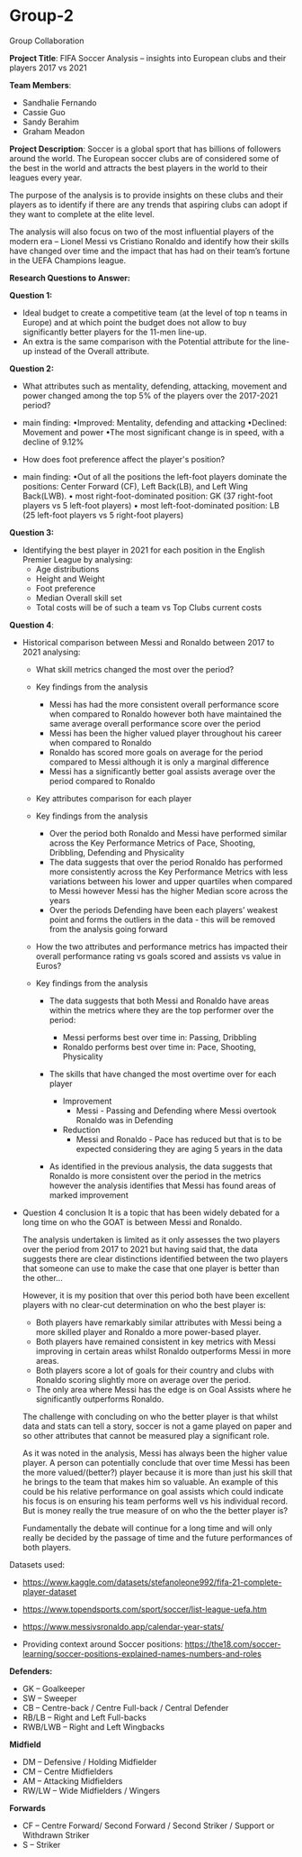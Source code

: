 # Group-2
Group Collaboration

**Project Title**: FIFA Soccer Analysis – insights into European clubs and their players 2017 vs 2021 

**Team Members**: 
 * Sandhalie Fernando
 * Cassie Guo
 * Sandy Berahim
 * Graham Meadon 

 
**Project Description**: 
Soccer is a global sport that has billions of followers around the world. The European soccer clubs are of considered some of the best in the world and attracts the best players in the world to their leagues every year. 

The purpose of the analysis is to provide insights on these clubs and their players as to identify if there are any trends that aspiring clubs can adopt if they want to complete at the elite level. 

The analysis will also focus on two of the most influential players of the modern era – Lionel Messi vs Cristiano Ronaldo and identify how their skills have changed over time and the impact that has had on their team’s fortune in the UEFA Champions league. 

**Research Questions to Answer:**

**Question 1:** 
 * Ideal budget to create a competitive team (at the level of top n teams in Europe) and at which point the budget does not allow to buy significantly better players for the 11-men line-up. 
 * An extra is the same comparison with the Potential attribute for the line-up instead of the Overall attribute. 

**Question 2:** 

* What attributes such as mentality, defending, attacking, movement and power changed among the top 5% of the players over the 2017-2021 period?
* main finding: 
•Improved: Mentality, defending and attacking
•Declined: Movement and power
•The most significant change is in speed, with a decline of 9.12%

* How does foot preference affect the player's position?
* main finding: 
•Out of all the positions the left-foot players dominate the positions: Center Forward (CF), Left Back(LB), and Left Wing Back(LWB).
• most right-foot-dominated position: GK
(37 right-foot players vs 5 left-foot players)
• most left-foot-dominated position: LB
(25 left-foot players vs 5 right-foot players)

**Question 3:**
 * Identifying the best player in 2021 for each position in the English Premier League by analysing: 
    * Age distributions 
    * Height and Weight
    * Foot preference 
    * Median Overall skill set
    * Total costs will be of such a team vs Top Clubs current costs 

**Question 4**:
 * Historical comparison between Messi and Ronaldo between 2017 to 2021 analysing:
   * What skill metrics changed the most over the period?
    * Key findings from the analysis
      * Messi has had the more consistent overall performance score when compared to Ronaldo however both have maintained the same average overall performance score           over the period
      * Messi has been the higher valued player throughout his career when compared to Ronaldo
      * Ronaldo has scored more goals on average for the period compared to Messi although it is only a marginal difference 
      * Messi has a significantly better goal assists average over the period compared to Ronaldo
   
   * Key attributes comparison for each player
    * Key findings from the analysis
      * Over the period both Ronaldo and Messi have performed similar across the Key Performance Metrics of Pace, Shooting, Dribbling, Defending and Physicality
      * The data suggests that over the period Ronaldo has performed more consistently across the Key Performance Metrics with less variations between his lower and           upper quartiles when compared to Messi however Messi has the higher Median score across the years
      * Over the periods Defending have been each players’ weakest point and forms the outliers in the data - this will be removed from the analysis going forward
   
   * How the two attributes and performance metrics has impacted their overall performance rating vs goals scored and assists vs value in Euros?
    * Key findings from the analysis
      * The data suggests that both Messi and Ronaldo have areas within the metrics where they are the top performer over the period:
         * Messi performs best over time in: Passing, Dribbling
         * Ronaldo performs best over time in: Pace, Shooting, Physicality
      * The skills that have changed the most overtime over for each player
         * Improvement 
             * Messi - Passing and Defending where Messi overtook Ronaldo was in Defending
         * Reduction
             * Messi and Ronaldo - Pace has reduced but that is to be expected considering they are aging 5 years in the data
      
      * As identified in the previous analysis, the data suggests that Ronaldo is more consistent over the period in the metrics however the analysis identifies               that Messi has found areas of marked improvement

 * Question 4 conclusion 
   It is a topic that has been widely debated for a long time on who the GOAT is between Messi and Ronaldo. 

   The analysis undertaken is limited as it only assesses the two players over the period from 2017 to 2021 but having said that, the data suggests there are clear        distinctions identified between the two players that someone can use to make the case that one player is better than the other... 

   However, it is my position that over this period both have been excellent players with no clear-cut determination on who the best player is:
      * Both players have remarkably similar attributes with Messi being a more skilled player and Ronaldo a more power-based player. 
      * Both players have remained consistent in key metrics with Messi improving in certain areas whilst Ronaldo outperforms Messi in more areas.
      * Both players score a lot of goals for their country and clubs with Ronaldo scoring slightly more on average over the period.
      * The only area where Messi has the edge is on Goal Assists where he significantly outperforms Ronaldo.
 
   The challenge with concluding on who the better player is that whilst data and stats can tell a story, soccer is not a game played on paper and so other attributes    that cannot be measured play a significant role. 

   As it was noted in the analysis, Messi has always been the higher value player. A person can potentially conclude that over time Messi has been the more                valued/(better?) player because it is more than just his skill that he brings to the team that makes him so valuable. An example of this could be his relative          performance on goal assists which could indicate his focus is on ensuring his team performs well vs his individual record. But is money really the true measure of      on who the the better player is?

   Fundamentally the debate will continue for a long time and will only really be decided by the passage of time and the future performances of both players.

Datasets used:  
 * https://www.kaggle.com/datasets/stefanoleone992/fifa-21-complete-player-dataset
 
 * https://www.topendsports.com/sport/soccer/list-league-uefa.htm
 
 * https://www.messivsronaldo.app/calendar-year-stats/
 
 * Providing context around Soccer positions: https://the18.com/soccer-learning/soccer-positions-explained-names-numbers-and-roles  

**Defenders:**
 * GK – Goalkeeper
 * SW – Sweeper
 * CB – Centre-back / Centre Full-back / Central Defender
 * RB/LB – Right and Left Full-backs
 * RWB/LWB – Right and Left Wingbacks 

**Midfield**
 * DM – Defensive / Holding Midfielder
 * CM – Centre Midfielders
 * AM – Attacking Midfielders
 * RW/LW – Wide Midfielders / Wingers

**Forwards**
 * CF – Centre Forward/ Second Forward / Second Striker / Support or Withdrawn Striker 
 * S – Striker  
